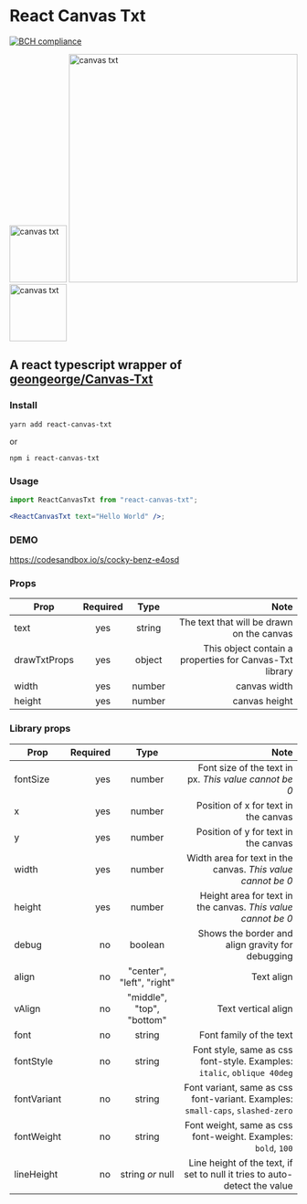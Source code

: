 # React Canvas Txt

[![BCH compliance](https://bettercodehub.com/edge/badge/neomusic/react-canvas-txt?branch=master)](https://bettercodehub.com/)

<div>
<img src="https://upload.wikimedia.org/wikipedia/commons/a/a7/React-icon.svg" width=100 alt="canvas txt" style="display:inline-block">
<img src="https://i.imgur.com/Te6TkKz.png" width=400 alt="canvas txt" style="display:inline-block">
<img src="https://upload.wikimedia.org/wikipedia/commons/a/a7/React-icon.svg" width=100 alt="canvas txt" style="display:inline-block">
</div>

## A react typescript wrapper of [geongeorge/Canvas-Txt](https://github.com/geongeorge/Canvas-Txt)

### Install

```
yarn add react-canvas-txt
```

or

```
npm i react-canvas-txt
```

### Usage

```jsx
import ReactCanvasTxt from "react-canvas-txt";

<ReactCanvasTxt text="Hello World" />;
```

### DEMO

https://codesandbox.io/s/cocky-benz-e4osd

### Props

| Prop         | Required |  Type  |                                                    Note |
| ------------ | :------: | :----: | ------------------------------------------------------: |
| text         |   yes    | string |               The text that will be drawn on the canvas |
| drawTxtProps |   yes    | object | This object contain a properties for Canvas-Txt library |
| width        |   yes    | number |                                            canvas width |
| height       |   yes    | number |                                           canvas height |

### Library props

| Prop        | Required |           Type            |                                                                           Note |
| ----------- | -------: | :-----------------------: | -----------------------------------------------------------------------------: |
| fontSize    |      yes |          number           |                          Font size of the text in px. _This value cannot be 0_ |
| x           |      yes |          number           |                                           Position of x for text in the canvas |
| y           |      yes |          number           |                                           Position of y for text in the canvas |
| width       |      yes |          number           |                    Width area for text in the canvas. _This value cannot be 0_ |
| height      |      yes |          number           |                   Height area for text in the canvas. _This value cannot be 0_ |
| debug       |       no |          boolean          |                               Shows the border and align gravity for debugging |
| align       |       no | "center", "left", "right" |                                                                     Text align |
| vAlign      |       no | "middle", "top", "bottom" |                                                            Text vertical align |
| font        |       no |          string           |                                                        Font family of the text |
| fontStyle   |       no |          string           |        Font style, same as css font-style. Examples: `italic`, `oblique 40deg` |
| fontVariant |       no |          string           | Font variant, same as css font-variant. Examples: `small-caps`, `slashed-zero` |
| fontWeight  |       no |          string           |                  Font weight, same as css font-weight. Examples: `bold`, `100` |
| lineHeight  |       no |     string _or_ null      |      Line height of the text, if set to null it tries to auto-detect the value |
